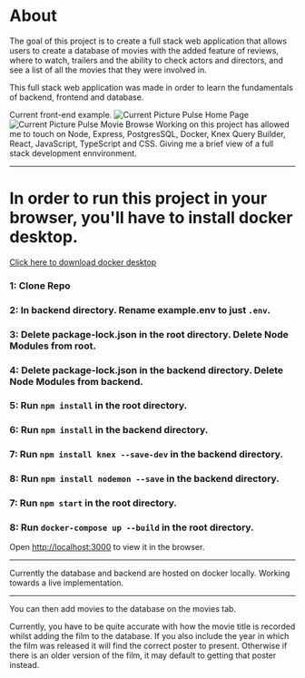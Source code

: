 # About
The goal of this project is to create a full stack web application that allows users to create a database of movies with the added feature of reviews, where to watch, trailers and the ability to check actors and directors, and see a list of all the movies that they were involved in.

This full stack web application was made in order to learn the fundamentals of backend, frontend and database.

Current front-end example. 
![Current Picture Pulse Home Page](https://github.com/BrendanMcGaw/movie_database/assets/46087405/a8f645f3-2549-474a-b322-71101b57b8a9)
![Current Picture Pulse Movie Browse](https://github.com/BrendanMcGaw/movie_database/assets/46087405/86b1f018-2708-4925-ba63-153b53f9df33)
Working on this project has allowed me to touch on Node, Express, PostgresSQL, Docker, Knex Query Builder, React, JavaScript, TypeScript and CSS. 
Giving me a brief view of a full stack development ennvironment.

------------------------------------------------------------------------------------------------------------------------------------------------------------------------------

# In order to run this project in your browser, you'll have to install docker desktop.
[Click here to download docker desktop](https://desktop.docker.com/win/main/amd64/Docker%20Desktop%20Installer.exe?utm_source=docker&utm_medium=webreferral&utm_campaign=dd-smartbutton&utm_location=module&_gl=1*1y021gy*_ga*MTU1Njk4MjY5LjE3MTAxNjA4NDY.*_ga_XJWPQMJYHQ*MTcxMzI2NTczNC4zLjEuMTcxMzI2NTczNS41OS4wLjA)


### 1: Clone Repo 
### 2: In backend directory. Rename example.env to just `.env`.
### 3: Delete package-lock.json in the root directory. Delete Node Modules from root.
### 4: Delete package-lock.json in the backend directory. Delete Node Modules from backend.
### 5: Run `npm install` in the root directory.
### 6: Run `npm install` in the backend directory.
### 7: Run `npm install knex --save-dev` in the backend directory.
### 8: Run `npm install nodemon --save` in the backend directory.
### 7: Run `npm start` in the root directory.
### 8: Run `docker-compose up --build` in the root directory.

Open [http://localhost:3000](http://localhost:3000) to view it in the browser.

------------------------------------------------------------------------------------------------------------------------------------------------------------------------------


Currently the database and backend are hosted on docker locally.
Working towards a live implementation.

------------------------------------------------------------------------------------------------------------------------------------------------------------------------------


You can then add movies to the database on the movies tab.

Currently, you have to be quite accurate with how the movie title is recorded whilst adding the film to the database.
If you also include the year in which the film was released it will find the correct poster to present. Otherwise if there is an older version of the film, it may default to getting that poster instead.


